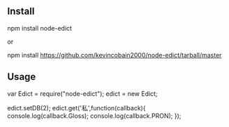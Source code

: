 
Install
-------

npm install node-edict

or

npm install https://github.com/kevincobain2000/node-edict/tarball/master

Usage
-----

var Edict = require("node-edict");
edict = new Edict;

edict.setDB(2);
edict.get('私',function(callback){
    console.log(callback.Gloss);
    console.log(callback.PRON);
});
